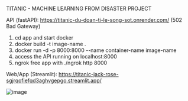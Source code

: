 TITANIC - MACHINE LEARNING FROM DISASTER PROJECT

API (fastAPI): https://titanic-du-doan-ti-le-song-sot.onrender.com/ (502 Bad Gateway)

1. cd app and start docker
2. docker build -t image-name .
3. docker run -d -p 8000:8000 --name container-name image-name
4. access the API running on localhost:8000
5. ngrok free app with ./ngrok http 8000

Web/App (Streamlit): https://titanic-jack-rose-sgjrqofiefqd3aghvgepgo.streamlit.app/ 

![image](https://github.com/user-attachments/assets/9d2d462f-6010-4336-9052-05ea4c4a655b)
